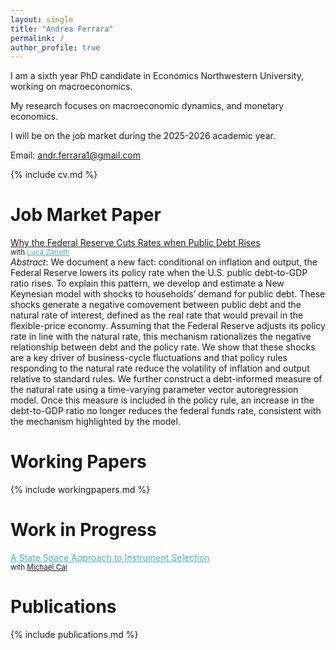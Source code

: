 ```yaml
---
layout: single
title: "Andrea Ferrara"
permalink: /
author_profile: true
---
```


I am a sixth year PhD candidate in Economics Northwestern University, working on macroeconomics.  

My research focuses on macroeconomic dynamics, and monetary economics.

I will be on the job market during the 2025-2026 academic year.

Email: andr.ferrara1@gmail.com

{% include cv.md %}

# Job Market Paper
[Why the Federal Reserve Cuts Rates when Public Debt Rises](https://andreaferrara1997.github.io/files/JMP_AndreaFerrara.pdf) <br>
<small>with <span class="archive__item-title" style="color:#52ADC8; text-decoration:underline;">Luca Zanotti</span></small>   
*Abstract*: We document a new fact: conditional on inflation and output, the Federal Reserve lowers its policy rate when the U.S. public debt-to-GDP ratio rises. To explain this pattern, we develop and estimate a New Keynesian model with shocks to households’ demand for public debt. These shocks generate a negative comovement between public debt and the natural rate of interest, defined as the real rate that would prevail in the flexible-price economy. Assuming that the Federal Reserve adjusts its policy rate in line with the natural rate, this mechanism rationalizes the negative relationship between debt and the policy rate. We show that these shocks are a key driver of business-cycle fluctuations and that policy rules responding to the natural rate reduce the volatility of inflation and output relative to standard rules. We further construct a debt-informed measure of the natural rate using a time-varying parameter vector autoregression model. Once this measure is included in the policy rule, an increase in the debt-to-GDP ratio no longer reduces the federal funds rate, consistent with the mechanism highlighted by the model.    

# Working Papers
{% include workingpapers.md %}  

# Work in Progress
<span class="archive__item-title" style="color:#52ADC8; text-decoration:underline;">A State Space Approach to Instrument Selection</span> <span style="color:gray;">
</span><br>
<small>with [Michael Cai](https://www.michaelcai.com)</small>

# Publications
{% include publications.md %}
